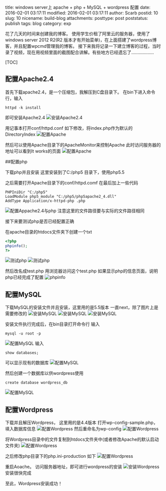 title: windows server上 apache + php + MySQL + wordpress 配置
date: 2016-02-01 03:17:11
modified: 2016-02-01 03:17:11
author: Scarb
postid: 10
slug: 10
nicename: build-blog
attachments: 
posttype: post
poststatus: publish
tags: blog
category: exp

花了几天的时间来创建我的博客。
使用学生价租了阿里云的服务器，使用了windows server 2012 R2(R2 版本才有开始菜单)，在上面搭建了wordpress博客，并且配置wpcmd管理我的博客。
接下来我将记录一下建立博客的过程，当时录了视频，现在用视频里面的截图配合讲解。有些地方已经遗忘了………………

[TOC]

## 配置Apache2.4

首先下载apache2.4，是一个压缩包，我解压到C盘目录下。
在bin下进入命令行，输入
```
httpd -k install
```
即可安装Apache2.4
![安装Apache2.4][img1]

用记事本打开conf/httpd.conf
如下修改，将index.php作为默认的DirectoryIndex
![配置Apache][img12]

然后可以使用Apache目录下的ApacheMonitor来控制Apache
此时访问服务器的地址可以看到It works的页面
![配置Apache][img3]

##配置php

下载php并且安装
这里安装到了C:/php5 目录下，使用php5.5

之后需要打开Apache目录下的conf/httpd.comf 在最后加上一些代码
```
PHPIniDir "C:/php5"
LoadModule php5_module "C:/php5/php5apache2_4.dll"
AddType Application/x-httpd-php .php
```
![配置Appache2.4与php][img2]
注意这里的文件路径要与实际的文件路径相同

接下来要测试php是否已经配置正确

在apache目录的htdocs文件夹下创建一个txt
```php
<?php
phpinfo();
?>
```
![测试php][img4]
![测试php][img5]

然后改名成test.php
用浏览器访问这个test.php
如果显示php的信息页面，说明php已经完成了配置
![phpinfo][img6]

## 配置MySQL

下载MySQL的安装文件并且安装，这里用的是5.5版本
一直next，除了图片上是需要修改的
![安装MySQL][img7]
![安装MySQL][img8]
![安装MySQL][img9]

安装文件执行完成后，在bin目录打开命令行
输入
```
mysql -u root -p
```
![配置MySQL][img10]
输入
```
show databases;
```
可以显示现有的数据库
![配置MySQL][img11]

然后创建一个数据库以供wordpress使用
```
create database wordpress_db
```
![配置MySQL][img13]

## 配置Wordpress
下载并且解压Wordpress，
这里用的是4.4版本
打开wp-config-sample.php，填入数据库信息
![配置Wordpress][img14]
然后重命名为wp-config
![配置Wordpress][img15]

将Wordpress目录中的文件复制到htdocs文件夹中(或者修改Apache的默认启动文件夹)
![配置Wordpress][img16]

之后修改php目录下的php.ini-production
如下
![配置Wordpress][img17]

重启Aoache。
访问服务器地址，即可进行wordpress的安装
![安装Wordpress][img18]
安装很快完成

至此，Wordpress安装成功！

[img1]:http://47.106.131.90/blog/uploads/2016/08/2016-02-01_030025.png
[img2]:http://47.106.131.90/blog/uploads/2016/08/2016-02-01_030108.png
[img3]:http://47.106.131.90/blog/uploads/2016/08/2016-02-01_030126.png
[img4]:http://47.106.131.90/blog/uploads/2016/08/2016-02-01_030151.png
[img5]:http://47.106.131.90/blog/uploads/2016/08/2016-02-01_030200.png
[img6]:http://47.106.131.90/blog/uploads/2016/08/2016-02-01_030353.png
[img7]:http://47.106.131.90/blog/uploads/2016/08/2016-02-01_030515.png
[img8]:http://47.106.131.90/blog/uploads/2016/08/2016-02-01_030621.png
[img9]:http://47.106.131.90/blog/uploads/2016/08/2016-02-01_030645.png
[img10]:http://47.106.131.90/blog/uploads/2016/08/2016-02-01_030734.png
[img11]:http://47.106.131.90/blog/uploads/2016/08/2016-02-01_030755.png
[img12]:http://47.106.131.90/blog/uploads/2016/08/2016-02-01_030824.png
[img13]:http://47.106.131.90/blog/uploads/2016/08/2016-02-01_030857.png
[img14]:http://47.106.131.90/blog/uploads/2016/08/2016-02-01_030923.png
[img15]:http://47.106.131.90/blog/uploads/2016/08/2016-02-01_031007.png
[img16]:http://47.106.131.90/blog/uploads/2016/08/2016-02-01_031029.png
[img17]:http://47.106.131.90/blog/uploads/2016/08/2016-02-01_031131.png
[img18]:http://47.106.131.90/blog/uploads/2016/08/2016-02-01_031200.png